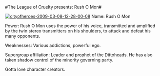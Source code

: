 #The League of Cruelty presents: Rush O Mon#

[![cityofheroes-2009-03-08-12-28-00-08](http://westkarana.com/wp-content/uploads/2009/03/cityofheroes-2009-03-08-12-28-00-08.jpg "cityofheroes-2009-03-08-12-28-00-08")](http://westkarana.com/wp-content/uploads/2009/03/cityofheroes-2009-03-08-12-28-00-08.jpg)
Name: Rush O Mon

Power: Rush O Mon uses the power of his voice, transmitted and amplified by the twin stereo transmitters on his shoulders, to attack and defeat his many opponents.

Weaknesses: Various addictions, powerful ego.

Supergroup affiliation: Leader and prophet of the Dittoheads. He has also taken shadow control of the minority governing party.

Gotta love character creators.




